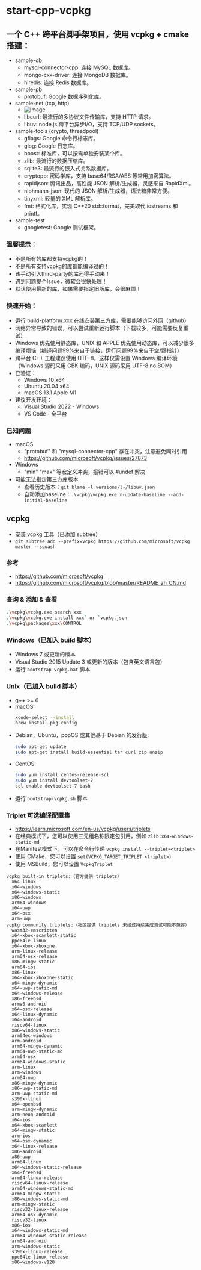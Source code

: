 # start-cpp-vcpkg

## 一个 C++ 跨平台脚手架项目，使用 vcpkg + cmake 搭建：
- sample-db
  - mysql-connector-cpp: 连接 MySQL 数据库。
  - mongo-cxx-driver: 连接 MongoDB 数据库。
  - hiredis: 连接 Redis 数据库。
- sample-pb
  - protobuf: Google 数据序列化库。
- sample-net (tcp, http)
  - ![image](https://github.com/zxffffffff/start-cpp-vcpkg/blob/master/sample-net/doc/states.png)
  - libcurl: 最流行的多协议文件传输库，支持 HTTP 请求。
  - libuv: node.js 跨平台异步I/O，支持 TCP/UDP sockets。
- sample-tools (crypto, threadpool)
  - gflags: Google 命令行标志库。
  - glog: Google 日志库。
  - boost: 标准库，可以按需单独安装某个库。
  - zlib: 最流行的数据压缩库。
  - sqlite3: 最流行的嵌入式关系数据库。
  - cryptopp: 密码学库，支持 base64/RSA/AES 等常用加密算法。
  - rapidjson: 腾讯出品，高性能 JSON 解析/生成器，灵感来自 RapidXml。
  - nlohmann-json: 现代的 JSON 解析/生成器，语法糖非常方便。
  - tinyxml: 轻量的 XML 解析库。
  - fmt: 格式化库，实现 C++20 std::format，完美取代 iostreams 和 printf。
- sample-test
  - googletest: Google 测试框架。

### 温馨提示：
- 不是所有的库都支持vcpkg的！
- 不是所有支持vcpkg的库都能编译过的！
- 该手动引入third-party的库还得手动来！
- 遇到问题提个Issue，微软会很快处理！
- 默认使用最新的库，如果需要指定旧版库，会很麻烦！

### 快速开始：
- 运行 build-platform.xxx 在线安装第三方库，需要能够访问外网（github）
- 网络异常导致的错误，可以尝试重新运行脚本（下载较多，可能需要反复重试）
- Windows 优先使用静态库，UNIX 和 APPLE 优先使用动态库，可以减少很多编译烦恼（编译问题99%来自于链接，运行问题99%来自于空/野指针）
- 跨平台 C++ 工程建议使用 UTF-8，这样仅需设置 Windows 编译环境（Windows 源码采用 GBK 编码，UNIX 源码采用 UTF-8 no BOM）
- 已验证：
  - Windows 10 x64
  - Ubuntu 20.04 x64
  - macOS 13.1 Apple M1
- 建议开发环境：
  - Visual Studio 2022 - Windows
  - VS Code - 全平台

### 已知问题
- macOS
  - "protobuf" 和 "mysql-connector-cpp" 存在冲突，注意避免同时引用
  - https://github.com/microsoft/vcpkg/issues/27873
- Windows
  - "min" "max" 等宏定义冲突，报错可以 #undef 解决
- 可能无法指定第三方库版本
  - 查看历史版本：`git blame -l versions/l-/libuv.json`
  - 自动添加baseline：`.\vcpkg\vcpkg.exe x-update-baseline --add-initial-baseline`


## vcpkg 
- 安装 vcpkg 工具（已添加 subtree）
- `git subtree add --prefix=vcpkg https://github.com/microsoft/vcpkg master --squash`

### 参考
- https://github.com/microsoft/vcpkg
- https://github.com/microsoft/vcpkg/blob/master/README_zh_CN.md

### 查询 & 添加 & 查看
```Bash
.\vcpkg\vcpkg.exe search xxx
.\vcpkg\vcpkg.exe install xxx` or `vcpkg.json
.\vcpkg\packages\xxx\CONTROL
```

### Windows（已加入 build 脚本）
- Windows 7 或更新的版本
- Visual Studio 2015 Update 3 或更新的版本（包含英文语言包）
- 运行 `bootstrap-vcpkg.bat` 脚本

### Unix（已加入 build 脚本）
- g++ >= 6
- macOS:
  ```Bash
  xcode-select --install
  brew install pkg-config
  ```
- Debian，Ubuntu，popOS 或其他基于 Debian 的发行版:
  ```Bash
  sudo apt-get update
  sudo apt-get install build-essential tar curl zip unzip
  ```
- CentOS:
  ```Bash
  sudo yum install centos-release-scl
  sudo yum install devtoolset-7
  scl enable devtoolset-7 bash
  ```
- 运行 `bootstrap-vcpkg.sh` 脚本

### Triplet 可选编译配置集
- https://learn.microsoft.com/en-us/vcpkg/users/triplets
- 在经典模式下，您可以使用三元组名称限定包引用，例如 `zlib:x64-windows-static-md`
- 在Manifest模式下，可以在命令行传递 `vcpkg install --triplet=<triplet>`
- 使用 CMake，您可以设置 `set(VCPKG_TARGET_TRIPLET <triplet>)`
- 使用 MSBuild，您可以设置 `VcpkgTriplet`
```
vcpkg built-in triplets:（官方提供 triplets）
  x64-linux
  x64-windows
  x64-windows-static
  x86-windows
  arm64-windows
  x64-uwp
  x64-osx
  arm-uwp
vcpkg community triplets:（社区提供 triplets 未经过持续集成测试可能不兼容）
  wasm32-emscripten
  x64-xbox-scarlett-static
  ppc64le-linux
  x64-xbox-xboxone
  arm-linux-release
  arm64-osx-release
  x86-mingw-static
  arm64-ios
  x86-linux
  x64-xbox-xboxone-static
  x64-mingw-dynamic
  x64-uwp-static-md
  x64-windows-release
  x86-freebsd
  armv6-android
  x64-osx-release
  x64-linux-dynamic
  x64-android
  riscv64-linux
  x86-windows-static
  arm64ec-windows
  arm-android
  arm64-mingw-dynamic
  arm64-uwp-static-md
  arm64-osx
  arm64-windows-static
  arm-linux
  arm-windows
  arm64-uwp
  x86-mingw-dynamic
  x86-uwp-static-md
  arm-uwp-static-md
  s390x-linux
  x64-openbsd
  arm-mingw-dynamic
  arm-neon-android
  x64-ios
  x64-xbox-scarlett
  x64-mingw-static
  arm-ios
  x64-osx-dynamic
  x64-linux-release
  x86-android
  x86-uwp
  arm64-linux
  x64-windows-static-release
  x64-freebsd
  arm64-linux-release
  riscv64-linux-release
  arm64-windows-static-md
  arm64-mingw-static
  x86-windows-static-md
  arm-mingw-static
  riscv32-linux-release
  arm64-osx-dynamic
  riscv32-linux
  x86-ios
  x64-windows-static-md
  arm64-windows-static-release
  arm64-android
  arm-windows-static
  s390x-linux-release
  ppc64le-linux-release
  x86-windows-v120
```
